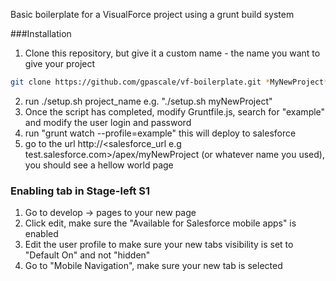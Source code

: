Basic boilerplate for a VisualForce project using a grunt build system

###Installation

1. Clone this repository, but give it a custom name - the name you want to give your project
```bash
git clone https://github.com/gpascale/vf-boilerplate.git *MyNewProject*
```
2. run ./setup.sh project_name   e.g. "./setup.sh myNewProject"
3. Once the script has completed, modify Gruntfile.js, search for "example" and modify the user login and password
4. run "grunt watch --profile=example" this will deploy to salesforce
5. go to the url http://<salesforce_url e.g test.salesforce.com>/apex/myNewProject (or whatever name you used), you should see a hellow world page

### Enabling tab in Stage-left S1
1. Go to develop -> pages to your new page
2. Click edit, make sure the "Available for Salesforce mobile apps" is enabled
3. Edit the user profile to make sure your new tabs visibility is set to "Default On" and not "hidden"
4. Go to "Mobile Navigation", make sure your new tab is selected
